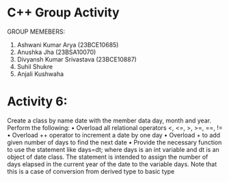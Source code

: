 # C++ Group Activity
GROUP MEMEBERS:
  1) Ashwani Kumar Arya (23BCE10685)
  2) Anushka Jha (23BSA10070)
  3) Divyansh Kumar Srivastava (23BCE10887)
  4) Suhil Shukre
  5) Anjali Kushwaha


# Activity 6:
  Create a class by name date with the member data day, month and year. Perform the following:
    • Overload all relational operators <, <=, >, >=, ==, !=
    • Overload ++ operator to increment a date by one day
    • Overload + to add given number of days to find the next date
    • Provide the necessary function to use the statement like days=dt; where days is an int
  variable and dt is an object of date class. The statement is intended to assign the number of days 
  elapsed in the current year of the date to the variable days. Note that this is a case of conversion 
  from derived type to basic type
